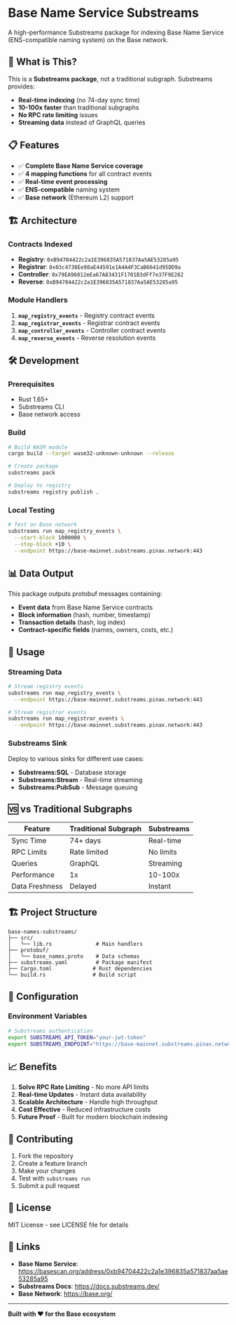 # Base Name Service Substreams

A high-performance Substreams package for indexing Base Name Service (ENS-compatible naming system) on the Base network.

## 🚀 What is This?

This is a **Substreams package**, not a traditional subgraph. Substreams provides:
- **Real-time indexing** (no 74-day sync time)
- **10-100x faster** than traditional subgraphs
- **No RPC rate limiting** issues
- **Streaming data** instead of GraphQL queries

## 📋 Features

- ✅ **Complete Base Name Service coverage**
- ✅ **4 mapping functions** for all contract events
- ✅ **Real-time event processing**
- ✅ **ENS-compatible** naming system
- ✅ **Base network** (Ethereum L2) support

## 🏗️ Architecture

### Contracts Indexed
- **Registry**: `0xB94704422c2a1E396835A571837Aa5AE53285a95`
- **Registrar**: `0x03c4738Ee98aE44591e1A4A4F3CaB6641d95DD9a`
- **Controller**: `0x79EA96012eEa67A83431F1701B3dFf7e37F9E282`
- **Reverse**: `0xB94704422c2a1E396835A571837Aa5AE53285a95`

### Module Handlers
1. **`map_registry_events`** - Registry contract events
2. **`map_registrar_events`** - Registrar contract events  
3. **`map_controller_events`** - Controller contract events
4. **`map_reverse_events`** - Reverse resolution events

## 🛠️ Development

### Prerequisites
- Rust 1.65+
- Substreams CLI
- Base network access

### Build
```bash
# Build WASM module
cargo build --target wasm32-unknown-unknown --release

# Create package
substreams pack

# Deploy to registry
substreams registry publish .
```

### Local Testing
```bash
# Test on Base network
substreams run map_registry_events \
  --start-block 1000000 \
  --stop-block +10 \
  --endpoint https://base-mainnet.substreams.pinax.network:443
```

## 📊 Data Output

This package outputs protobuf messages containing:
- **Event data** from Base Name Service contracts
- **Block information** (hash, number, timestamp)
- **Transaction details** (hash, log index)
- **Contract-specific fields** (names, owners, costs, etc.)

## 🔄 Usage

### Streaming Data
```bash
# Stream registry events
substreams run map_registry_events \
  --endpoint https://base-mainnet.substreams.pinax.network:443

# Stream registrar events  
substreams run map_registrar_events \
  --endpoint https://base-mainnet.substreams.pinax.network:443
```

### Substreams Sink
Deploy to various sinks for different use cases:
- **Substreams:SQL** - Database storage
- **Substreams:Stream** - Real-time streaming
- **Substreams:PubSub** - Message queuing

## 🆚 vs Traditional Subgraphs

| Feature | Traditional Subgraph | Substreams |
|---------|---------------------|------------|
| Sync Time | 74+ days | Real-time |
| RPC Limits | Rate limited | No limits |
| Queries | GraphQL | Streaming |
| Performance | 1x | 10-100x |
| Data Freshness | Delayed | Instant |

## 🏗️ Project Structure

```
base-names-substreams/
├── src/
│   └── lib.rs              # Main handlers
├── protobuf/
│   └── base_names.proto    # Data schemas
├── substreams.yaml         # Package manifest
├── Cargo.toml             # Rust dependencies
└── build.rs               # Build script
```

## 🔧 Configuration

### Environment Variables
```bash
# Substreams authentication
export SUBSTREAMS_API_TOKEN="your-jwt-token"
export SUBSTREAMS_ENDPOINT="https://base-mainnet.substreams.pinax.network:443"
```

## 📈 Benefits

1. **Solve RPC Rate Limiting** - No more API limits
2. **Real-time Updates** - Instant data availability
3. **Scalable Architecture** - Handle high throughput
4. **Cost Effective** - Reduced infrastructure costs
5. **Future Proof** - Built for modern blockchain indexing

## 🤝 Contributing

1. Fork the repository
2. Create a feature branch
3. Make your changes
4. Test with `substreams run`
5. Submit a pull request

## 📄 License

MIT License - see LICENSE file for details

## 🔗 Links

- **Base Name Service**: https://basescan.org/address/0xb94704422c2a1e396835a571837aa5ae53285a95
- **Substreams Docs**: https://docs.substreams.dev/
- **Base Network**: https://base.org/

---

**Built with ❤️ for the Base ecosystem** 